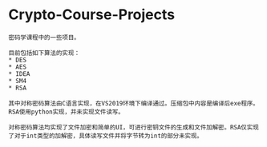 # Crypto-Course-Projects

    密码学课程中的一些项目。
    
    目前包括如下算法的实现：
    * DES
    * AES
    * IDEA
    * SM4
    * RSA

    其中对称密码算法由C语言实现，在VS2019环境下编译通过。压缩包中内容是编译后exe程序。RSA使用python实现，并未实现文件读写。

    对称密码算法均实现了文件加密和简单的UI，可进行密钥文件的生成和文件加解密。RSA仅实现了对于int类型的加解密，具体读写文件并将字节转为int的部分未实现。